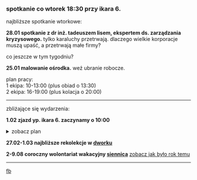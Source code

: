 ### spotkanie co wtorek 18:30 przy ikara 6.

najbliższe spotkanie wtorkowe:

**28.01 spotkanie z dr inż. tadeuszem lisem, ekspertem ds. zarządzania kryzysowego.**
tylko karaluchy przetrwają. dlaczego wielkie korporacje muszą upaść, a przetrwają małe firmy?

co jeszcze w tym tygodniu?

**25.01 malowanie ośrodka.** weź ubranie robocze.

plan pracy: <br>
1 ekipa: 10-13:00 (plus obiad o 13:30)<br>
2 ekipa: 16-19:00 (plus kolacja o 20:00)<br>

------

zbliżające się wydarzenia:

**1.02 zjazd yp. ikara 6. zaczynamy o 10:00** <br>
<details>
  <summary>zobacz plan</summary>
  
  ## yp saturday - plan
  
**10:00** rozważanie (30 min.)
  
**10:30** msza św. (45 min.)

**11:30** św. josemaría escrivá - skarb kościoła. praca z
multimedialną wersją najnowszej biografii świętego codzienności. (45 min.)

**12:15** przerwa kawowa. (30 min.)

**12:45** natura krzyczy o Bogu. wykład w ramach serii “bóg w
czasach postprawdy”. (45 min.)

**14:00** obiad. (30 min.)

**14:30** siennica 2020 - jak mogę pomóc zdolnej młodzieży? -
prezentacja naszego projektu wolontariackiego. omówienie kalendarza
wyjazdów i formacji na najbliższe pół roku. prezentacja nowego
narzędzia do komunikacji. (45 min.)

zakończenie błogosławieństwem
</details>

**27.02-1.03 najbliższe rekolekcje w [dworku](https://goo.gl/maps/iMpisaQaSDbGV1T49)**

**2-9.08 coroczny wolontariat wakacyjny [siennica](https://goo.gl/maps/oir1wwNkufv1N8h68)**
[zobacz jak było rok temu](https://youtu.be/uP36kN5RhqY)

------
[fb](https://www.facebook.com/%C5%9Awi%C4%99to%C5%9B%C4%87-w-wielkim-mie%C5%9Bcie-100984374613925/?modal=admin_todo_tour)
